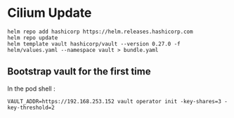 # Cilium Update

```
helm repo add hashicorp https://helm.releases.hashicorp.com
helm repo update
helm template vault hashicorp/vault --version 0.27.0 -f helm/values.yaml --namespace vault > bundle.yaml
```

## Bootstrap vault for the first time

In the pod shell :
```
VAULT_ADDR=https://192.168.253.152 vault operator init -key-shares=3 -key-threshold=2
```